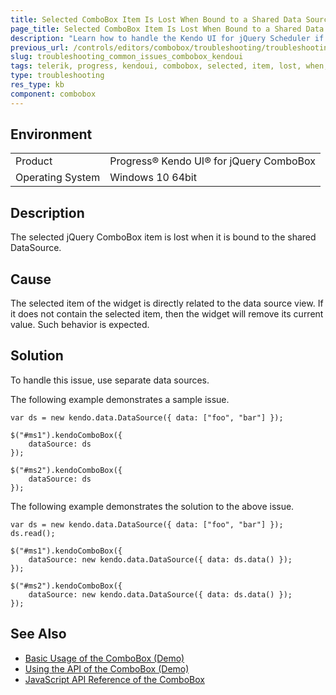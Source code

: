 ```yaml
---
title: Selected ComboBox Item Is Lost When Bound to a Shared Data Source
page_title: Selected ComboBox Item Is Lost When Bound to a Shared Data Source
description: "Learn how to handle the Kendo UI for jQuery Scheduler if the selected item of the component is lost when bound to a shared data source."
previous_url: /controls/editors/combobox/troubleshooting/troubleshooting, /controls/editors/combobox/troubleshooting
slug: troubleshooting_common_issues_combobox_kendoui
tags: telerik, progress, kendoui, combobox, selected, item, lost, when, bound, to, shared, datasource
type: troubleshooting
res_type: kb
component: combobox
---
```


## Environment

<table>
 <tr>
  <td>Product</td>
  <td>Progress® Kendo UI® for jQuery ComboBox</td>
 </tr>
 <tr>
  <td>Operating System</td>
  <td>Windows 10 64bit</td>
 </tr>
</table>

## Description

The selected jQuery ComboBox item is lost when it is bound to the shared DataSource.

## Cause 

The selected item of the widget is directly related to the data source view. If it does not contain the selected item, then the widget will remove its current value. Such behavior is expected.

## Solution

To handle this issue, use separate data sources.

The following example demonstrates a sample issue.

    var ds = new kendo.data.DataSource({ data: ["foo", "bar"] });

    $("#ms1").kendoComboBox({
        dataSource: ds
    });

    $("#ms2").kendoComboBox({
        dataSource: ds
    });

The following example demonstrates the solution to the above issue.

    var ds = new kendo.data.DataSource({ data: ["foo", "bar"] });
    ds.read();

    $("#ms1").kendoComboBox({
        dataSource: new kendo.data.DataSource({ data: ds.data() });
    });

    $("#ms2").kendoComboBox({
        dataSource: new kendo.data.DataSource({ data: ds.data() });
    });


## See Also

* [Basic Usage of the ComboBox (Demo)](https://demos.telerik.com/kendo-ui/combobox/index)
* [Using the API of the ComboBox (Demo)](https://demos.telerik.com/kendo-ui/combobox/api)
* [JavaScript API Reference of the ComboBox](/api/javascript/ui/combobox)
